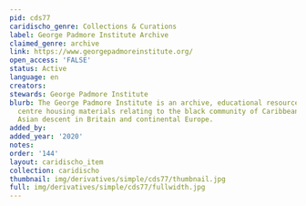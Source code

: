 ```yaml
---
pid: cds77
caridischo_genre: Collections & Curations
label: George Padmore Institute Archive
claimed_genre: archive
link: https://www.georgepadmoreinstitute.org/
open_access: 'FALSE'
status: Active
language: en
creators: 
stewards: George Padmore Institute
blurb: The George Padmore Institute is an archive, educational resource and research
  centre housing materials relating to the black community of Caribbean, African and
  Asian descent in Britain and continental Europe.
added_by: 
added_year: '2020'
notes: 
order: '144'
layout: caridischo_item
collection: caridischo
thumbnail: img/derivatives/simple/cds77/thumbnail.jpg
full: img/derivatives/simple/cds77/fullwidth.jpg
---
```

